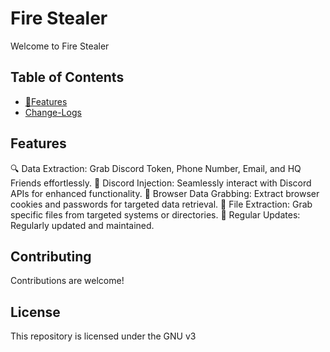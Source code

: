 # Fire Stealer

Welcome to Fire Stealer 

## Table of Contents
- [🚀Features](#Features)
- [Change-Logs](#Change-Logs)

## Features
🔍 Data Extraction: Grab Discord Token, Phone Number, Email, and HQ Friends effortlessly. 
💉 Discord Injection: Seamlessly interact with Discord APIs for enhanced functionality. 
🍪 Browser Data Grabbing: Extract browser cookies and passwords for targeted data retrieval. 
📁 File Extraction: Grab specific files from targeted systems or directories. 
🔄 Regular Updates: Regularly updated and maintained.


## Contributing
Contributions are welcome!

## License
This repository is licensed under the GNU v3
